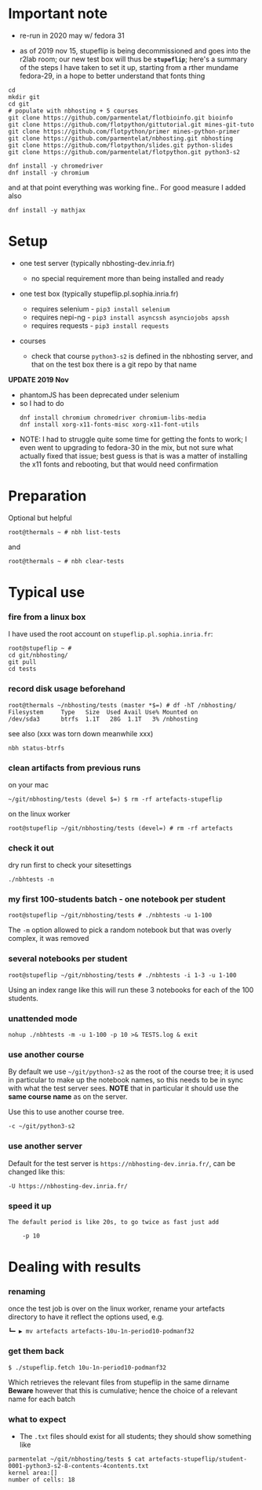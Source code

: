 # Important note

* re-run in 2020 may w/ fedora 31

* as of 2019 nov 15, stupeflip is being decommissioned and goes into the r2lab room; 
our new test box will thus be **`stupeflip`**; 
here's a summary of the steps I have taken to set it up,
starting from a rther mundame fedora-29,
in a hope to better understand that fonts thing

```
cd
mkdir git
cd git
# populate with nbhosting + 5 courses
git clone https://github.com/parmentelat/flotbioinfo.git bioinfo
git clone https://github.com/flotpython/gittutorial.git mines-git-tuto
git clone https://github.com/flotpython/primer mines-python-primer
git clone https://github.com/parmentelat/nbhosting.git nbhosting
git clone https://github.com/flotpython/slides.git python-slides
git clone https://github.com/parmentelat/flotpython.git python3-s2

dnf install -y chromedriver
dnf install -y chromium
```

and at that point everything was working fine.. For good measure I added also

```
dnf install -y mathjax
```


# Setup

* one test server (typically nbhosting-dev.inria.fr)
  * no special requirement more than being installed and ready

* one test box (typically stupeflip.pl.sophia.inria.fr)
  * requires selenium - `pip3 install selenium`
  * requires nepi-ng - `pip3 install asyncssh asynciojobs apssh`
  * requires requests - `pip3 install requests`

* courses
  * check that course `python3-s2` is defined in the nbhosting server, and that
    on the test box there is a git repo by that name 


**UPDATE 2019 Nov**

* phantomJS has been deprecated under selenium
* so I had to do
  ```
  dnf install chromium chromedriver chromium-libs-media
  dnf install xorg-x11-fonts-misc xorg-x11-font-utils
  ```
* NOTE: I had to struggle quite some time for getting the fonts to work; I even went to
  upgrading to fedora-30 in the mix, but not sure what actually fixed that issue; best
  guess is that is was a matter of installing the x11 fonts and rebooting, but that would
  need confirmation

# Preparation

Optional but helpful

    root@thermals ~ # nbh list-tests

and

    root@thermals ~ # nbh clear-tests

# Typical use

### fire from a linux box

I have used the root account on `stupeflip.pl.sophia.inria.fr`:

```
root@stupeflip ~ #
cd git/nbhosting/
git pull
cd tests
```

### record disk usage beforehand
```
root@thermals ~/nbhosting/tests (master *$=) # df -hT /nbhosting/
Filesystem     Type   Size  Used Avail Use% Mounted on
/dev/sda3      btrfs  1.1T   28G  1.1T   3% /nbhosting
```

see also (xxx was torn down meanwhile xxx)

```
nbh status-btrfs
```

### clean artifacts from previous runs

on your mac

    ~/git/nbhosting/tests (devel $=) $ rm -rf artefacts-stupeflip

on the linux worker

    root@stupeflip ~/git/nbhosting/tests (devel=) # rm -rf artefacts    


### check it out

dry run first to check your sitesettings

    ./nbhtests -n


### my first 100-students batch - one notebook per student

    root@stupeflip ~/git/nbhosting/tests # ./nbhtests -u 1-100


The `-m` option allowed to pick a random notebook but that was overly complex, it was removed  

### several notebooks per student

```
root@stupeflip ~/git/nbhosting/tests # ./nbhtests -i 1-3 -u 1-100
```
Using an index range like this will run these 3 notebooks for each of the 100 students.

### unattended mode

    nohup ./nbhtests -m -u 1-100 -p 10 >& TESTS.log & exit

### use another course

By default we use `~/git/python3-s2` as the root of the course tree; it is used in particular to make up the notebook names, so this needs to be in sync with what the test server sees. **NOTE** that in particular it should use the **same course name** as on the server.

Use this to use another course tree.

    -c ~/git/python3-s2

### use another server

Default for the test server is `https://nbhosting-dev.inria.fr/`, can be changed like this:

    -U https://nbhosting-dev.inria.fr/

### speed it up

    The default period is like 20s, to go twice as fast just add

        -p 10

# Dealing with results

### renaming

once the test job is over on the linux worker, rename your artefacts 
directory to have it reflect the options used, e.g.

```
┗━ ▶︎ mv artefacts artefacts-10u-1n-period10-podmanf32
```

### get them back

```
$ ./stupeflip.fetch 10u-1n-period10-podmanf32
```

Which retrieves the relevant files from stupeflip in the same dirname
**Beware** however that this is cumulative; hence the choice of a relevant name for each batch

### what to expect

* The `.txt` files should exist for all students; they should show something like

```
parmentelat ~/git/nbhosting/tests $ cat artefacts-stupeflip/student-0001-python3-s2-8-contents-4contents.txt
kernel area:[]
number of cells: 18
```
